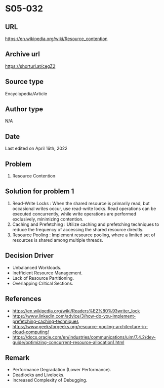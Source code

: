 # S05-032

## URL
https://en.wikipedia.org/wiki/Resource_contention

## Archive url
https://shorturl.at/cegZ2

## Source type
Encyclopedia/Article

## Author type
N/A

## Date
Last edited on April 16th, 2022

## Problem
1. Resource Contention

## Solution for problem 1
1. Read-Write Locks : When the shared resource is primarily read, but occasional writes occur, use read-write locks. Read operations can be executed concurrently, while write operations are performed exclusively, minimizing contention.
2. Caching and Prefetching : Utilize caching and prefetching techniques to reduce the frequency of accessing the shared resource directly.
3. Resource Pooling : Implement resource pooling, where a limited set of resources is shared among multiple threads.

## Decision Driver
- Unbalanced Workloads.
- Inefficient Resource Management.
- Lack of Resource Partitioning.
- Overlapping Critical Sections.

## References 
- https://en.wikipedia.org/wiki/Readers%E2%80%93writer_lock
- https://www.linkedin.com/advice/3/how-do-you-implement-prefetching-caching-techniques
- https://www.geeksforgeeks.org/resource-pooling-architecture-in-cloud-computing/
- https://docs.oracle.com/en/industries/communications/uim/7.4.2/dev-guide/optimizing-concurrent-resource-allocation1.html

## Remark
- Performance Degradation (Lower Performance).
- Deadlocks and Livelocks.
- Increased Complexity of Debugging.
